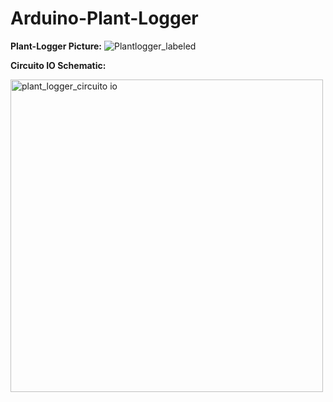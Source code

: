 # Arduino-Plant-Logger

**Plant-Logger Picture:**
![Plantlogger_labeled](https://user-images.githubusercontent.com/8460504/90962339-19dd0880-e464-11ea-91fe-0c3be8fc0a62.png)

**Circuito IO Schematic:**

<img width="500" alt="plant_logger_circuito io" src="https://user-images.githubusercontent.com/8460504/90962373-57da2c80-e464-11ea-9942-8fa87110e23b.png">
